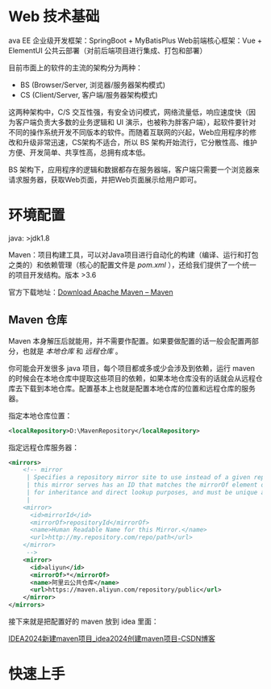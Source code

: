 # Web 技术基础

ava EE 企业级开发框架：SpringBoot + MyBatisPlus
Web前端核心框架：Vue + ElementUI
公共云部署（对前后端项目进行集成、打包和部署）

目前市面上的软件的主流的架构分为两种：
- BS (Browser/Server, 浏览器/服务器架构模式)
- CS (Client/Server, 客户端/服务器架构模式)

这两种架构中，C/S 交互性强，有安全访问模式，网络流量低，响应速度快（因为客户端负责大多数的业务逻辑和 UI 演示，也被称为胖客户端），起软件要针对不同的操作系统开发不同版本的软件。而随着互联网的兴起，Web应用程序的修改和升级非常迅速，CS架构不适合，所以 BS 架构开始流行，它分散性高、维护方便、开发简单、共享性高，总拥有成本低。

BS 架构下，应用程序的逻辑和数据都存在服务器端，客户端只需要一个浏览器来请求服务器，获取Web页面，并把Web页面展示给用户即可。

# 环境配置

java: >jdk1.8

Maven：项目构建工具，可以对Java项目进行自动化的构建（编译、运行和打包之类的）和依赖管理（核心的配置文件是 *pom.xml* ），还给我们提供了一个统一的项目开发结构。版本 >3.6

官方下载地址：[Download Apache Maven – Maven](https://maven.apache.org/download.cgi)

## Maven 仓库

Maven 本身解压后就能用，并不需要作配置。如果要做配置的话一般会配置两部分，也就是 *本地仓库* 和 *远程仓库* 。

你可能会开发很多 java 项目，每个项目都或多或少会涉及到依赖，运行 maven 的时候会在本地仓库中提取这些项目的依赖，如果本地仓库没有的话就会从远程仓库去下载到本地仓库。配置基本上也就是配置本地仓库的位置和远程仓库的服务器。

指定本地仓库位置：

```xml title=conf/settings.xml
<localRepository>D:\MavenRepository</localRepository>
```

指定远程仓库服务器：

```xml title=conf/settings.xml
<mirrors>
	<!-- mirror
	 | Specifies a repository mirror site to use instead of a given repository. The repository that
	 | this mirror serves has an ID that matches the mirrorOf element of this mirror. IDs are used
	 | for inheritance and direct lookup purposes, and must be unique across the set of mirrors.
	 |
	<mirror>
	  <id>mirrorId</id>
	  <mirrorOf>repositoryId</mirrorOf>
	  <name>Human Readable Name for this Mirror.</name>
	  <url>http://my.repository.com/repo/path</url>
	</mirror>
	 -->
	<mirror>
      <id>aliyun</id>
      <mirrorOf>*</mirrorOf>
      <name>阿里云公共仓库</name>
      <url>https://maven.aliyun.com/repository/public</url>
    </mirror>
</mirrors>
```

接下来就是把配置好的 maven 放到 idea 里面：

[IDEA2024新建maven项目_idea2024创建maven项目-CSDN博客](https://blog.csdn.net/m0_74283019/article/details/143334394)

# 快速上手